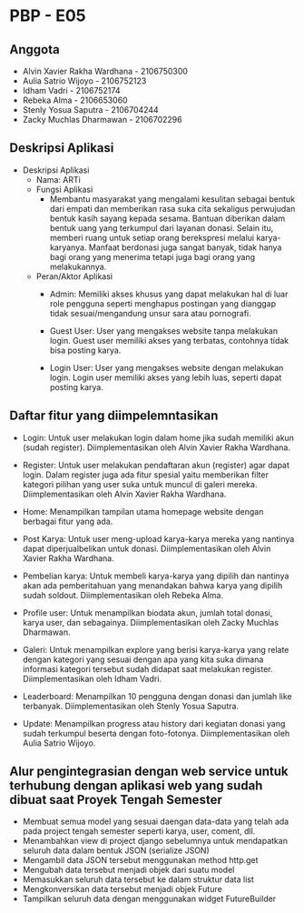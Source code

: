 # PBP - E05

## Anggota

* Alvin Xavier Rakha Wardhana - 2106750300
* Aulia Satrio Wijoyo - 2106752123
* Idham Vadri - 2106752174
* Rebeka Alma - 2106653060
* Stenly Yosua Saputra - 2106704244
* Zacky Muchlas Dharmawan - 2106702296

## Deskripsi Aplikasi

* Deskripsi Aplikasi
  * Nama: ARTi
  * Fungsi Aplikasi
    * Membantu masyarakat yang mengalami kesulitan sebagai bentuk dari empati dan memberikan rasa suka cita     sekaligus perwujudan bentuk kasih sayang kepada sesama.  Bantuan diberikan dalam bentuk uang  yang terkumpul dari layanan donasi. Selain itu, memberi ruang untuk setiap orang berekspresi melalui karya-karyanya. Manfaat berdonasi juga sangat banyak, tidak hanya bagi orang yang menerima tetapi juga bagi orang yang melakukannya.
  * Peran/Aktor Aplikasi
    * Admin: Memiliki akses khusus yang dapat melakukan hal di luar role pengguna seperti menghapus postingan yang dianggap tidak sesuai/mengandung unsur sara atau pornografi.

    * Guest User: User yang mengakses website tanpa melakukan login.  Guest user memiliki akses yang terbatas, contohnya tidak bisa posting karya.

    * Login User: User yang mengakses website dengan melakukan login. Login user memiliki akses yang lebih luas, seperti dapat posting karya.

## Daftar fitur yang diimpelemntasikan

* Login: Untuk user melakukan login dalam home jika sudah memiliki akun (sudah register). Diimplementasikan oleh Alvin Xavier Rakha Wardhana.

* Register: Untuk user melakukan pendaftaran akun (register) agar dapat login. Dalam register juga ada fitur spesial yaitu memberikan filter kategori pilihan yang user suka untuk muncul di galeri mereka. Diimplementasikan oleh Alvin Xavier Rakha Wardhana.

* Home: Menampilkan tampilan utama homepage website dengan berbagai fitur yang ada.

* Post Karya: Untuk user meng-upload karya-karya mereka yang nantinya dapat diperjualbelikan untuk donasi. Diimplementasikan oleh Alvin Xavier Rakha Wardhana.

* Pembelian karya: Untuk membeli karya-karya yang dipilih dan nantinya akan ada pemberitahuan yang menandakan bahwa karya yang dipilih sudah soldout. Diimplementasikan oleh Rebeka Alma.

* Profile user: Untuk menampilkan biodata akun, jumlah total donasi, karya user, dan sebagainya. Diimplementasikan oleh Zacky Muchlas Dharmawan.

* Galeri: Untuk menampilkan explore yang berisi karya-karya yang relate dengan kategori yang sesuai dengan apa yang kita suka dimana informasi kategori tersebut sudah didapat saat melakukan register. Diimplementasikan oleh Idham Vadri.

* Leaderboard: Menampilkan 10 pengguna dengan donasi dan jumlah like terbanyak. Diimplementasikan oleh Stenly Yosua Saputra.

* Update: Menampilkan progress atau history dari kegiatan donasi yang sudah terkumpul beserta dengan foto-fotonya. Diimplementasikan oleh Aulia Satrio Wijoyo.

## Alur pengintegrasian dengan web service untuk terhubung dengan aplikasi web yang sudah dibuat saat Proyek Tengah Semester

* Membuat semua model yang sesuai daengan data-data yang telah ada pada project tengah semester seperti karya, user, coment, dll.
* Menambahkan view di project django sebelumnya untuk mendapatkan seluruh data dalam bentuk JSON (serialize JSON)
* Mengambil data JSON tersebut menggunakan method http.get
* Mengubah data tersebut menjadi objek dari suatu model
* Memasukkan seluruh data tersebut ke dalam struktur data list
* Mengkonversikan data tersebut menjadi objek Future
* Tampilkan seluruh data dengan menggunakan widget FutureBuilder
